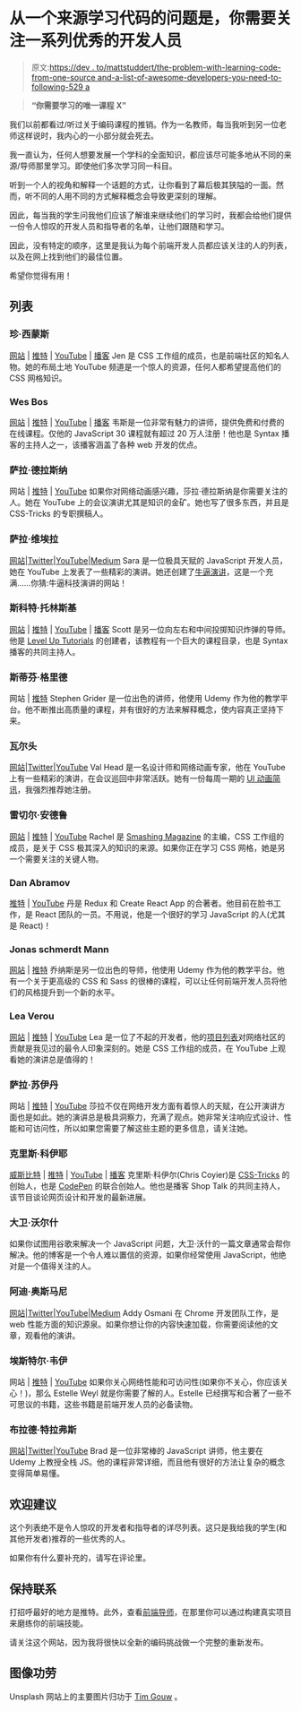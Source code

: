 # 从一个来源学习代码的问题是，你需要关注一系列优秀的开发人员

> 原文:[https://dev . to/mattstuddert/the-problem-with-learning-code-from-one-source and-a-list-of-awesome-developers-you-need-to-following-529 a](https://dev.to/mattstuddert/the-problem-with-learning-code-from-one-source-and-a-list-of-awesome-developers-you-need-to-be-following-529a)

> **“你需要学习的唯一课程 X”**

我们以前都看过/听过关于编码课程的推销。作为一名教师，每当我听到另一位老师这样说时，我内心的一小部分就会死去。

我一直认为，任何人想要发展一个学科的全面知识，都应该尽可能多地从不同的来源/导师那里学习。即使他们多次学习同一科目。

听到一个人的视角和解释一个话题的方式，让你看到了幕后极其狭隘的一面。然而，听不同的人用不同的方式解释概念会导致更深刻的理解。

因此，每当我的学生问我他们应该了解谁来继续他们的学习时，我都会给他们提供一份令人惊叹的开发人员和指导者的名单，让他们跟随和学习。

因此，没有特定的顺序，这里是我认为每个前端开发人员都应该关注的人的列表，以及在网上找到他们的最佳位置。

希望你觉得有用！

## [](#the-list)列表

### [](#jen-simmons)珍·西蒙斯

[网站](http://jensimmons.com/) | [推特](https://twitter.com/jensimmons) | [YouTube](https://www.youtube.com/layoutland) | [播客](http://thewebahead.net/)
Jen 是 CSS 工作组的成员，也是前端社区的知名人物。她的布局土地 YouTube 频道是一个惊人的资源，任何人都希望提高他们的 CSS 网格知识。

### [](#wes-bos)Wes Bos

[网站](https://wesbos.com/) | [推特](https://twitter.com/wesbos) | [YouTube](https://www.youtube.com/user/wesbos) | [播客](https://syntax.fm/)
韦斯是一位非常有魅力的讲师，提供免费和付费的在线课程。仅他的 JavaScript 30 课程就有超过 20 万人注册！他也是 Syntax 播客的主持人之一，该播客涵盖了各种 web 开发的优点。

### [](#sarah-drasner)萨拉·德拉斯纳

网站 | [推特](https://twitter.com/sarah_edo?lang=en) | [YouTube](https://www.youtube.com/results?search_query=sarah+drasner)
如果你对网络动画感兴趣，莎拉·德拉斯纳是你需要关注的人。她在 YouTube 上的会议演讲尤其是知识的金矿。她也写了很多东西，并且是 CSS-Tricks 的专职撰稿人。

### [](#sara-vieira)萨拉·维埃拉

[网站](https://iamsaravieira.com/)|[Twitter](https://twitter.com/NikkitaFTW?lang=en)|[YouTube](https://www.youtube.com/results?search_query=sara+vieira+coding)|[Medium](https://medium.com/@nikkitaftw)
Sara 是一位极具天赋的 JavaScript 开发人员，她在 YouTube 上发表了一些精彩的演讲。她还创建了[牛逼演讲](https://awesometalks.party/)，这是一个充满……你猜:牛逼科技演讲的网站！

### [](#scott-tolinski)斯科特·托林斯基

[网站](http://scotttolinski.com/) | [推特](https://twitter.com/stolinski) | [YouTube](https://www.youtube.com/user/LevelUpTuts) | [播客](https://syntax.fm/)
Scott 是另一位向左右和中间投掷知识炸弹的导师。他是 [Level Up Tutorials](https://www.leveluptutorials.com/) 的创建者，该教程有一个巨大的课程目录，也是 Syntax 播客的共同主持人。

### [](#stephen-grider)斯蒂芬·格里德

网站 | [推特](https://twitter.com/ste_grider?lang=en)
Stephen Grider 是一位出色的讲师，他使用 Udemy 作为他的教学平台。他不断推出高质量的课程，并有很好的方法来解释概念，使内容真正坚持下来。

### [](#val-head)瓦尔头

[网站](https://valhead.com/)|[Twitter](https://twitter.com/vlh)|[YouTube](https://www.youtube.com/results?search_query=val+head)
Val Head 是一名设计师和网络动画专家，他在 YouTube 上有一些精彩的演讲，在会议巡回中非常活跃。她有一份每周一期的 [UI 动画简讯](https://uianimationnewsletter.com/)，我强烈推荐她注册。

### [](#rachel-andrew)雷切尔·安德鲁

[网站](https://rachelandrew.co.uk/) | [推特](https://twitter.com/rachelandrew) | [YouTube](https://www.youtube.com/results?search_query=rachel+andrew+coding)
Rachel 是 [Smashing Magazine](https://www.smashingmagazine.com/) 的主编，CSS 工作组的成员，是关于 CSS 极其深入的知识的来源。如果你正在学习 CSS 网格，她是另一个需要关注的关键人物。

### [](#dan-abramov)Dan Abramov

[推特](https://twitter.com/dan_abramov?lang=en) | [YouTube](https://www.youtube.com/results?search_query=dan+abramov)
丹是 Redux 和 Create React App 的合著者。他目前在脸书工作，是 React 团队的一员。不用说，他是一个很好的学习 JavaScript 的人(尤其是 React)！

### Jonas schmerdt Mann

[网站](http://codingheroes.io/) | [推特](https://twitter.com/jonasschmedtman?lang=en)
乔纳斯是另一位出色的导师，他使用 Udemy 作为他的教学平台。他有一个关于更高级的 CSS 和 Sass 的很棒的课程，可以让任何前端开发人员将他们的风格提升到一个新的水平。

### [](#lea-verou)Lea Verou

[网站](http://lea.verou.me/) | [推特](https://twitter.com/leaverou) | [YouTube](https://www.youtube.com/results?search_query=lea+verou)
Lea 是一位了不起的开发者，他的[项目列表](http://lea.verou.me/projects/)对网络社区的贡献是我见过的最令人印象深刻的。她是 CSS 工作组的成员，在 YouTube 上观看她的演讲总是值得的！

### [](#sara-soueidan)萨拉·苏伊丹

网站 | [推特](https://twitter.com/SaraSoueidan) | [YouTube](https://www.youtube.com/results?search_query=sara+soueidan)
莎拉不仅在网络开发方面有着惊人的天赋，在公开演讲方面也是如此。她的演讲总是极具洞察力，充满了观点。她非常关注响应式设计、性能和可访问性，所以如果您需要了解这些主题的更多信息，请关注她。

### [](#chris-coyier)克里斯·科伊耶

[威斯比特](https://chriscoyier.net/) | [推特](https://twitter.com/chriscoyier) | [YouTube](https://www.youtube.com/user/realcsstricks) | [播客](https://shoptalkshow.com/)
克里斯·科伊尔(Chris Coyier)是 [CSS-Tricks](https://css-tricks.com/) 的创始人，也是 [CodePen](https://codepen.io/) 的联合创始人。他也是播客 Shop Talk 的共同主持人，该节目谈论网页设计和开发的最新进展。

### [](#david-walsh)大卫·沃尔什

如果你试图用谷歌来解决一个 JavaScript 问题，大卫·沃什的一篇文章通常会帮你解决。他的博客是一个令人难以置信的资源，如果你经常使用 JavaScript，他绝对是一个值得关注的人。

### [](#addy-osmani)阿迪·奥斯马尼

[网站](https://addyosmani.com/)|[Twitter](https://twitter.com/addyosmani)|[YouTube](https://www.youtube.com/user/addyosmani)|[Medium](https://medium.com/@addyosmani)
Addy Osmani 在 Chrome 开发团队工作，是 web 性能方面的知识源泉。如果你想让你的内容快速加载，你需要阅读他的文章，观看他的演讲。

### [](#estelle-weyl)埃斯特尔·韦伊

网站 | [推特](https://twitter.com/standardista) | [YouTube](https://www.youtube.com/results?search_query=estelle+weyl)
如果你关心网络性能和可访问性(如果你不关心，你应该关心！)，那么 Estelle Weyl 就是你需要了解的人。Estelle 已经撰写和合著了一些不可思议的书籍，这些书籍是前端开发人员的必备读物。

### [](#brad-traversy)布拉德·特拉弗斯

[网站](https://www.traversymedia.com/)|[Twitter](https://twitter.com/traversymedia)|[YouTube](https://www.youtube.com/user/TechGuyWeb)
Brad 是一位非常棒的 JavaScript 讲师，他主要在 Udemy 上教授全栈 JS。他的课程非常详细，而且他有很好的方法让复杂的概念变得简单易懂。

## [](#suggestions-welcome)欢迎建议

这个列表绝不是令人惊叹的开发者和指导者的详尽列表。这只是我给我的学生(和其他开发者)推荐的一些优秀的人。

如果你有什么要补充的，请写在评论里。

## [](#keep-in-touch)保持联系

打招呼最好的地方是推特。此外，查看[前端导师](https://www.frontendmentor.io/)，在那里你可以通过构建真实项目来磨练你的前端技能。

请关注这个网站，因为我将很快以全新的编码挑战做一个完整的重新发布。

## [](#image-credit)图像功劳

Unsplash 网站上的主要图片归功于 [Tim Gouw](https://unsplash.com/photos/1K9T5YiZ2WU) 。